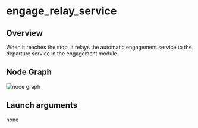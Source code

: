 # engage_relay_service

## Overview
When it reaches the stop, it relays the automatic engagement service to the departure service in the engagement module.

## Node Graph
![node graph](http://www.plantuml.com/plantuml/proxy?cache=no&src=https://raw.githubusercontent.com/tier4/engage_service/main/docs/node_graph_internal_spec.pu)

## Launch arguments
none